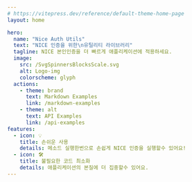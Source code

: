 ```yaml
---
# https://vitepress.dev/reference/default-theme-home-page
layout: home

hero:
  name: "Nice Auth Utils"
  text: "NICE 인증을 위한\n유틸리티 라이브러리"
  tagline: NICE 본인인증을 더 빠르게 애플리케이션에 적용하세요.
  image:
    src: /SvgSpinnersBlocksScale.svg
    alt: Logo-img
    colorscheme: glyph
  actions:
    - theme: brand
      text: Markdown Examples
      link: /markdown-examples
    - theme: alt
      text: API Examples
      link: /api-examples
features:
  - icon: 💡
    title: 손쉬운 사용
    details: 메소드 실행한번으로 손쉽게 NICE 인증을 실행할수 있어요!
  - icon: 🛠️
    title: 불필요한 코드 최소화
    details: 애플리케이션의 본질에 더 집중할수 있어요.
---
```


